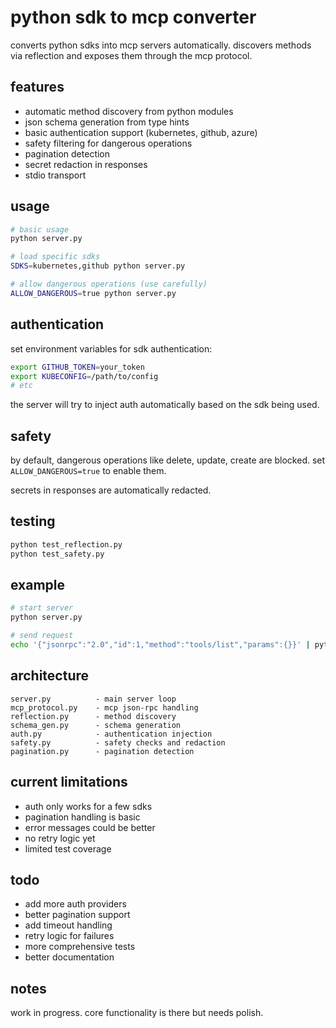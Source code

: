 # python sdk to mcp converter

converts python sdks into mcp servers automatically. discovers methods via reflection and exposes them through the mcp protocol.

## features

- automatic method discovery from python modules
- json schema generation from type hints
- basic authentication support (kubernetes, github, azure)
- safety filtering for dangerous operations
- pagination detection
- secret redaction in responses
- stdio transport

## usage

```bash
# basic usage
python server.py

# load specific sdks
SDKS=kubernetes,github python server.py

# allow dangerous operations (use carefully)
ALLOW_DANGEROUS=true python server.py
```

## authentication

set environment variables for sdk authentication:

```bash
export GITHUB_TOKEN=your_token
export KUBECONFIG=/path/to/config
# etc
```

the server will try to inject auth automatically based on the sdk being used.

## safety

by default, dangerous operations like delete, update, create are blocked. set `ALLOW_DANGEROUS=true` to enable them.

secrets in responses are automatically redacted.

## testing

```bash
python test_reflection.py
python test_safety.py
```

## example

```bash
# start server
python server.py

# send request
echo '{"jsonrpc":"2.0","id":1,"method":"tools/list","params":{}}' | python server.py
```

## architecture

```
server.py          - main server loop
mcp_protocol.py    - mcp json-rpc handling
reflection.py      - method discovery
schema_gen.py      - schema generation
auth.py            - authentication injection
safety.py          - safety checks and redaction
pagination.py      - pagination detection
```

## current limitations

- auth only works for a few sdks
- pagination handling is basic
- error messages could be better
- no retry logic yet
- limited test coverage

## todo

- add more auth providers
- better pagination support
- add timeout handling
- retry logic for failures
- more comprehensive tests
- better documentation

## notes

work in progress. core functionality is there but needs polish.
